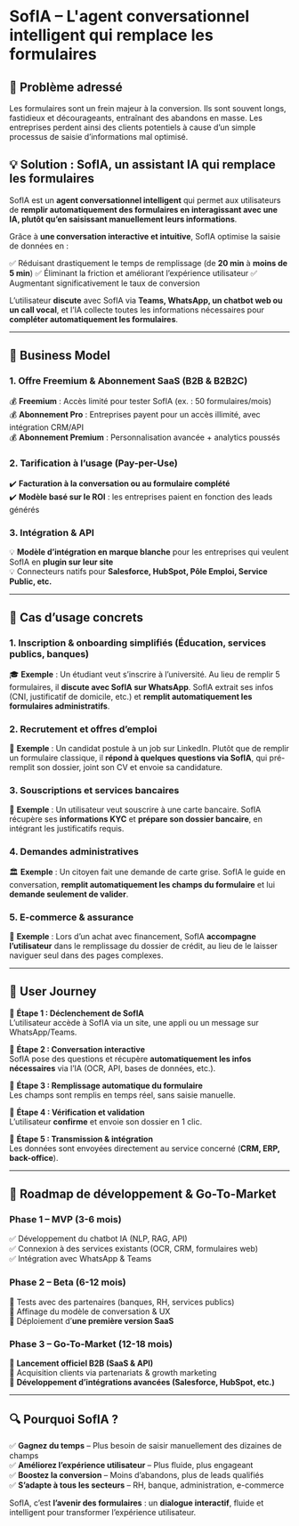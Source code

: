# SofIA – L'agent conversationnel intelligent qui remplace les formulaires

## 📌 Problème adressé
Les formulaires sont un frein majeur à la conversion. Ils sont souvent longs, fastidieux et décourageants, entraînant des abandons en masse. Les entreprises perdent ainsi des clients potentiels à cause d’un simple processus de saisie d’informations mal optimisé.

## 💡 Solution : SofIA, un assistant IA qui remplace les formulaires
SofIA est un **agent conversationnel intelligent** qui permet aux utilisateurs de **remplir automatiquement des formulaires en interagissant avec une IA, plutôt qu’en saisissant manuellement leurs informations**.

Grâce à **une conversation interactive et intuitive**, SofIA optimise la saisie de données en :

✅ Réduisant drastiquement le temps de remplissage (de **20 min** à **moins de 5 min**)
✅ Éliminant la friction et améliorant l’expérience utilisateur
✅ Augmentant significativement le taux de conversion

L’utilisateur **discute** avec SofIA via **Teams, WhatsApp, un chatbot web ou un call vocal**, et l’IA collecte toutes les informations nécessaires pour **compléter automatiquement les formulaires**.

---

## 🚀 Business Model

### 1. Offre Freemium & Abonnement SaaS (B2B & B2B2C)
💰 **Freemium** : Accès limité pour tester SofIA (ex. : 50 formulaires/mois)  
💰 **Abonnement Pro** : Entreprises payent pour un accès illimité, avec intégration CRM/API  
💰 **Abonnement Premium** : Personnalisation avancée + analytics poussés  

### 2. Tarification à l’usage (Pay-per-Use)
✔️ **Facturation à la conversation ou au formulaire complété**  
✔️ **Modèle basé sur le ROI** : les entreprises paient en fonction des leads générés  

### 3. Intégration & API
💡 **Modèle d’intégration en marque blanche** pour les entreprises qui veulent SofIA en **plugin sur leur site**  
💡 Connecteurs natifs pour **Salesforce, HubSpot, Pôle Emploi, Service Public, etc.**  

---

## 📌 Cas d’usage concrets

### 1. Inscription & onboarding simplifiés (Éducation, services publics, banques)
🎓 **Exemple** : Un étudiant veut s’inscrire à l’université. Au lieu de remplir 5 formulaires, il **discute avec SofIA sur WhatsApp**. SofIA extrait ses infos (CNI, justificatif de domicile, etc.) et **remplit automatiquement les formulaires administratifs**.

### 2. Recrutement et offres d’emploi
📄 **Exemple** : Un candidat postule à un job sur LinkedIn. Plutôt que de remplir un formulaire classique, il **répond à quelques questions via SofIA**, qui pré-remplit son dossier, joint son CV et envoie sa candidature.

### 3. Souscriptions et services bancaires
🏦 **Exemple** : Un utilisateur veut souscrire à une carte bancaire. SofIA récupère ses **informations KYC** et **prépare son dossier bancaire**, en intégrant les justificatifs requis.

### 4. Demandes administratives
🏛️ **Exemple** : Un citoyen fait une demande de carte grise. SofIA le guide en conversation, **remplit automatiquement les champs du formulaire** et lui **demande seulement de valider**.

### 5. E-commerce & assurance
🛒 **Exemple** : Lors d’un achat avec financement, SofIA **accompagne l’utilisateur** dans le remplissage du dossier de crédit, au lieu de le laisser naviguer seul dans des pages complexes.

---

## 📌 User Journey

🔹 **Étape 1 : Déclenchement de SofIA**  
L’utilisateur accède à SofIA via un site, une appli ou un message sur WhatsApp/Teams.

🔹 **Étape 2 : Conversation interactive**  
SofIA pose des questions et récupère **automatiquement les infos nécessaires** via l’IA (OCR, API, bases de données, etc.).

🔹 **Étape 3 : Remplissage automatique du formulaire**  
Les champs sont remplis en temps réel, sans saisie manuelle.

🔹 **Étape 4 : Vérification et validation**  
L’utilisateur **confirme** et envoie son dossier en 1 clic.

🔹 **Étape 5 : Transmission & intégration**  
Les données sont envoyées directement au service concerné (**CRM, ERP, back-office**).

---

## 📌 Roadmap de développement & Go-To-Market

### Phase 1 – MVP (3-6 mois)
✅ Développement du chatbot IA (NLP, RAG, API)  
✅ Connexion à des services existants (OCR, CRM, formulaires web)  
✅ Intégration avec WhatsApp & Teams  

### Phase 2 – Beta (6-12 mois)
🚀 Tests avec des partenaires (banques, RH, services publics)  
🚀 Affinage du modèle de conversation & UX  
🚀 Déploiement d’**une première version SaaS**  

### Phase 3 – Go-To-Market (12-18 mois)
📢 **Lancement officiel B2B (SaaS & API)**  
📢 Acquisition clients via partenariats & growth marketing  
📢 **Développement d’intégrations avancées (Salesforce, HubSpot, etc.)**  

---

## 🔍 Pourquoi SofIA ?

✅ **Gagnez du temps** – Plus besoin de saisir manuellement des dizaines de champs  
✅ **Améliorez l’expérience utilisateur** – Plus fluide, plus engageant  
✅ **Boostez la conversion** – Moins d’abandons, plus de leads qualifiés  
✅ **S’adapte à tous les secteurs** – RH, banque, administration, e-commerce  

SofIA, c’est **l’avenir des formulaires** : un **dialogue interactif**, fluide et intelligent pour transformer l’expérience utilisateur.
